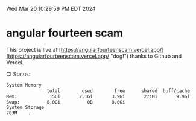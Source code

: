 Wed Mar 20 10:29:59 PM EDT 2024

# angular fourteen scam


This project is live at [https://angularfourteenscam.vercel.app/](https://angularfourteenscam.vercel.app/ "dog!") thanks to Github and Vercel.

CI Status: 

```bash
System Memory
               total        used        free      shared  buff/cache   available
Mem:            15Gi       2.1Gi       3.9Gi       271Mi       9.9Gi        13Gi
Swap:          8.0Gi          0B       8.0Gi
System Storage
703M	.
